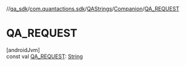 //[qa_sdk](../../../../index.md)/[com.quantactions.sdk](../../index.md)/[QAStrings](../index.md)/[Companion](index.md)/[QA_REQUEST](-q-a_-r-e-q-u-e-s-t.md)

# QA_REQUEST

[androidJvm]\
const val [QA_REQUEST](-q-a_-r-e-q-u-e-s-t.md): [String](https://kotlinlang.org/api/latest/jvm/stdlib/kotlin/-string/index.html)
